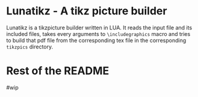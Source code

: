 # Lunatikz - A tikz picture builder

Lunatikz is a tikzpicture builder written in LUA. It reads the input file
and its included files, takes every arguments to `\includegraphics` macro
and tries to build that pdf file from the corresponding tex file in the
corresponding `tikzpics` directory.

# Rest of the README

#wip
